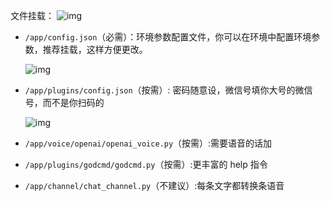 文件挂载：
  ![img](./img/openai-11.png)

- `/app/config.json`（必需）：环境参数配置文件，你可以在环境中配置环境参数，推荐挂载，这样方便更改。

  ![img](./img/openai-16.png)

- `/app/plugins/config.json`（按需）: 密码随意设，微信号填你大号的微信号，而不是你扫码的

  ![img](./img/openai-17.png)

- `/app/voice/openai/openai_voice.py`（按需）:需要语音的话加
- `/app/plugins/godcmd/godcmd.py`（按需）:更丰富的 help 指令
- `/app/channel/chat_channel.py`（不建议）:每条文字都转换条语音
